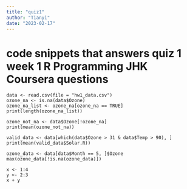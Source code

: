 ```yaml
---
title: "quiz1"
author: "Tianyi"
date: "2023-02-17"
---
```


# code snippets that answers quiz 1 week 1 R Programming JHK Coursera questions

```{r}
data <- read.csv(file = "hw1_data.csv")
ozone_na <- is.na(data$Ozone)
ozone_na_list <- ozone_na[ozone_na == TRUE]
print(length(ozone_na_list))
```
```{r}
ozone_not_na <- data$Ozone[!ozone_na]
print(mean(ozone_not_na))
```
```{r}
valid_data <- data[which(data$Ozone > 31 & data$Temp > 90), ]
print(mean(valid_data$Solar.R))
```
```{r}
ozone_data <- data[data$Month == 5, ]$Ozone
max(ozone_data[!is.na(ozone_data)])
```
```{r}
x <- 1:4
y <- 2:3
x + y
```
